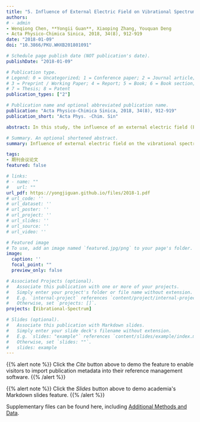 ```yaml
---
title: "5. Influence of External Electric Field on Vibrational Spectrum of Imidazolium-Based Ionic Liquids Probed by Molecular Dynamics Simulation (Times cited = 4)"
authors:
# - admin
- Wenqiong Chen, **Yongii Guan**, Xiaoping Zhang, Youquan Deng
- Acta Physico-Chimica Sinica, 2018, 34(8), 912-919
date: "2018-01-09"
doi: "10.3866/PKU.WHXB201801091"

# Schedule page publish date (NOT publication's date).
publishDate: "2018-01-09"

# Publication type.
# Legend: 0 = Uncategorized; 1 = Conference paper; 2 = Journal article;
# 3 = Preprint / Working Paper; 4 = Report; 5 = Book; 6 = Book section;
# 7 = Thesis; 8 = Patent
publication_types: ["2"]

# Publication name and optional abbreviated publication name.
publication: "Acta Physico-Chimica Sinica, 2018, 34(8), 912-919"
publication_short: "Acta Phys. -Chim. Sin"

abstract: In this study, the influence of an external electric field (EEF) on the vibrational spectra of an imidazolium-based ionic liquid, 1-ethyl-3methylimidazolium hexfluorophosphate (EMIMPF$_{6}$), in the wavenumber range from 0 to 4000 cm$_{-1}$ was probed by molecular dynamics (MD) simulation at 350 K. The results showed that the experimentally obtained spectrum could be reproduced by the calculated vibrational bands (VBs) in the wavenumber range from 400 to 4000 cm$_{-1}$ using MD simulation without any EEF. When the EEF applied increased from 0 to 9 V·nm$_{-1}$, the VB intensities at 50.0 and 199.8 cm$_{-1}$ increased continuously and then tended to be saturated, while the VB intensities from 400 to 4000 cm$_{-1}$ decrease and eventually disappear. Moreover, the VB at 50.0 cm$_{-1}$ was red-shifted to ~16.7 cm$_{-1}$ and then increased to 33.3 cm$_{-1}$ as the EEF was increased from 0 to 2 and then to 3 V·nm$_{-1}$ and higher. The VB at 3396.6 cm$_{-1}$ was redshifted to ~16.7 cm$_{-1}$ and then increased to 33.3 cm$_{-1}$ as the EEF was increased from 0 to 3 and then to 4 V·nm$_{-1}$ and higher; however, the position of other VBs from 0 to 4000 cm$_{-1}$ remain almost unchanged. Based on further analysis of the simulation results and previously reported studies, for the VB at 50.0 cm$_{-1}$, the increasing EEF enhances the polarity between cations and anions; thus, the difference in dipole moment between the cations and the anions increases, which continually increases the VB intensity until saturation is reached. For the VB at 199.8 cm$_{-1}$, the increasing EEF intensifies the twisting of the ethyl chain, which enhances the VB intensity until saturation. For the other VBs from 400 to 4000 cm$_{-1}$, the increasing EEF makes the orientation of the cations and anions in EMIMPF$_{6}$ more consistent; thus, it can be conjectured that such consistent orientation may weaken the VB intensities and can even make them disappear. The redshift of VB at 50.0 cm$_{-1}$ may occur because the EEF breaks the distribution of the electrostatic field inside EMIMPF$_{6}$ and then weakens the interactions between cations and anions. The redshift of VB at 3396.6 cm$_{-1}$ may be attributed to the EEF weakening the stretching vibration of the hydrogen bonds formed between the N atoms and the acidic hydrogen atoms on the cationic imidazolium rings. The EEF does not change the positions of the other VBs because the inherent stretching, bending, and rocking vibration of functional groups are not affected by the EEF.

# Summary. An optional shortened abstract.
summary: Influence of external electric field on the vibrational spectra of EMIMPF$_{6}$ in range from 0 to 4000 cm$_{-1}$ is probed by molecular dynamics simulation at 350 K.

tags:
- 期刊会议论文
featured: false

# links:
# - name: ""
#   url: ""
url_pdf: https://yongjiguan.github.io/files/2018-1.pdf
# url_code: ''
# url_dataset: ''
# url_poster: ''
# url_project: ''
# url_slides: ''
# url_source: ''
# url_video: ''

# Featured image
# To use, add an image named `featured.jpg/png` to your page's folder. 
image:
  caption: ''
  focal_point: ""
  preview_only: false

# Associated Projects (optional).
#   Associate this publication with one or more of your projects.
#   Simply enter your project's folder or file name without extension.
#   E.g. `internal-project` references `content/project/internal-project/index.md`.
#   Otherwise, set `projects: []`.
projects: [Vibrational-Spectrum]

# Slides (optional).
#   Associate this publication with Markdown slides.
#   Simply enter your slide deck's filename without extension.
#   E.g. `slides: "example"` references `content/slides/example/index.md`.
#   Otherwise, set `slides: ""`.
#   slides: example
---
```


{{% alert note %}}
Click the *Cite* button above to demo the feature to enable visitors to import publication metadata into their reference management software.
{{% /alert %}}

{{% alert note %}}
Click the *Slides* button above to demo academia's Markdown slides feature.
{{% /alert %}}

Supplementary files can be found here, including [Additional Methods and Data](http://www.whxb.pku.edu.cn/CN/10.3866/PKU.WHXB201801091).